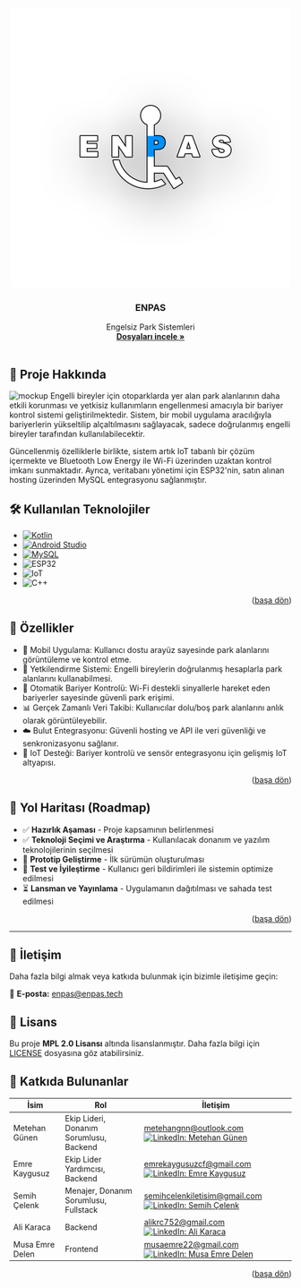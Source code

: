 
<a id="readme-top"></a>
<br />
<div align="center">
  <a href="https://www.enpas.tech/">
    <img src="images/beyazlogokontur.png" alt="ENPAS" width="500" height="500">
  </a>

<h3 align="center">ENPAS</h3>

  <p align="center">
    Engelsiz Park Sistemleri
    <br />
    <a href="https://github.com/Metrohan/ENPAS"><strong>Dosyaları incele »</strong></a>
    <br />
    <br />
  </p>
</div>



## 📌 Proje Hakkında

![mockup](https://github.com/user-attachments/assets/7352b4b4-87f2-447d-8c02-c10084827be3)
Engelli bireyler için otoparklarda yer alan park alanlarının daha etkili korunması ve yetkisiz kullanımların engellenmesi amacıyla bir bariyer kontrol sistemi geliştirilmektedir. Sistem, bir mobil uygulama aracılığıyla bariyerlerin yükseltilip alçaltılmasını sağlayacak, sadece doğrulanmış engelli bireyler tarafından kullanılabilecektir.

Güncellenmiş özelliklerle birlikte, sistem artık IoT tabanlı bir çözüm içermekte ve Bluetooth Low Energy ile Wi-Fi üzerinden uzaktan kontrol imkanı sunmaktadır. Ayrıca, veritabanı yönetimi için ESP32'nin, satın alınan hosting üzerinden MySQL entegrasyonu sağlanmıştır.




## 🛠 Kullanılan Teknolojiler

* [![Kotlin][Kotlin]][Kotlin-url]
* [![Android Studio][Android Studio]][AndroidStudio-url]
* [![MySQL][MySQL]][MySQL-url]
* ![ESP32][ESP32]
* ![IoT][IoT]
* ![C++][C++]

<p align="right">(<a href="#readme-top">başa dön</a>)</p>



## 🚀 Özellikler

- 📱 Mobil Uygulama: Kullanıcı dostu arayüz sayesinde park alanlarını görüntüleme ve kontrol etme.
- 🔐 Yetkilendirme Sistemi: Engelli bireylerin doğrulanmış hesaplarla park alanlarını kullanabilmesi.
- 🔄 Otomatik Bariyer Kontrolü: Wi-Fi destekli sinyallerle hareket eden bariyerler sayesinde güvenli park erişimi.
- 📊 Gerçek Zamanlı Veri Takibi: Kullanıcılar dolu/boş park alanlarını anlık olarak görüntüleyebilir.
- ☁️ Bulut Entegrasyonu: Güvenli hosting ve API ile veri güvenliği ve senkronizasyonu sağlanır.
- 📡 IoT Desteği: Bariyer kontrolü ve sensör entegrasyonu için gelişmiş IoT altyapısı.

<p align="right">(<a href="#readme-top">başa dön</a>)</p>




## 📅 Yol Haritası (Roadmap)
- ✅ **Hazırlık Aşaması** - Proje kapsamının belirlenmesi
- ✅ **Teknoloji Seçimi ve Araştırma** - Kullanılacak donanım ve yazılım teknolojilerinin seçilmesi
- 🔄 **Prototip Geliştirme** - İlk sürümün oluşturulması
- 🔄 **Test ve İyileştirme** - Kullanıcı geri bildirimleri ile sistemin optimize edilmesi
- ⏳ **Lansman ve Yayınlama** - Uygulamanın dağıtılması ve sahada test edilmesi
  <p align="right">(<a href="#readme-top">başa dön</a>)</p>
---


## 📩 İletişim
Daha fazla bilgi almak veya katkıda bulunmak için bizimle iletişime geçin:

📧 **E-posta:** enpas@enpas.tech


## 📜 Lisans
Bu proje **MPL 2.0 Lisansı** altında lisanslanmıştır. Daha fazla bilgi için [LICENSE](LICENSE) dosyasına göz atabilirsiniz.


## 👥 Katkıda Bulunanlar
| İsim | Rol | İletişim |
|------|-----|----------|
| Metehan Günen | Ekip Lideri, Donanım Sorumlusu, Backend | metehangnn@outlook.com [![LinkedIn: Metehan Günen][linkedin-shield-meto]][linkedin-url-meto] |
| Emre Kaygusuz | Ekip Lider Yardımcısı, Backend | emrekaygusuzcf@gmail.com [![LinkedIn: Emre Kaygusuz][linkedin-shield-emre]][linkedin-url-emre] |
| Semih Çelenk | Menajer, Donanım Sorumlusu, Fullstack | semihcelenkiletisim@gmail.com [![LinkedIn: Semih Çelenk][linkedin-shield-semih]][linkedin-url-semih] |
| Ali Karaca | Backend | alikrc752@gmail.com   [![LinkedIn: Ali Karaca][linkedin-shield-ali]][linkedin-url-ali] |
| Musa Emre Delen | Frontend | musaemre22@gmail.com   [![LinkedIn: Musa Emre Delen][linkedin-shield-musa]][linkedin-url-musa]|


<p align="right">(<a href="#readme-top">başa dön</a>)</p>



[contributors-shield]: https://img.shields.io/github/contributors/Metrohan/ENPAS.svg?style=for-the-badge
[contributors-url]: https://github.com/Metrohan/ENPAS/graphs/contributors
[forks-shield]: https://img.shields.io/github/forks/Metrohan/ENPAS.svg?style=for-the-badge
[forks-url]: https://github.com/Metrohan/ENPAS/network/members
[stars-shield]: https://img.shields.io/github/stars/Metrohan/ENPAS.svg?style=for-the-badge
[stars-url]: https://github.com/Metrohan/ENPAS/stargazers
[issues-shield]: https://img.shields.io/github/issues/Metrohan/ENPAS.svg?style=for-the-badge
[issues-url]: https://github.com/Metrohan/ENPAS/issues
[license-shield]: https://img.shields.io/github/license/Metrohan/ENPAS.svg?style=for-the-badge
[license-url]: https://github.com/Metrohan/ENPAS/blob/main/LICENSE.txt
[linkedin-shield-meto]: https://img.shields.io/badge/-LinkedIn:MetehanGunen-black.svg?style=for-the-badge&logo=linkedin&colorB=555
[linkedin-shield-semih]: https://img.shields.io/badge/-LinkedIn:SemihCelenk-black.svg?style=for-the-badge&logo=linkedin&colorB=555
[linkedin-shield-emre]: https://img.shields.io/badge/-LinkedIn:EmreKaygusuz-black.svg?style=for-the-badge&logo=linkedin&colorB=555
[linkedin-shield-ali]: https://img.shields.io/badge/-LinkedIn:AliKaraca-black.svg?style=for-the-badge&logo=linkedin&colorB=555
[linkedin-shield-musa]: https://img.shields.io/badge/-LinkedIn:MusaEmreDelen-black.svg?style=for-the-badge&logo=linkedin&colorB=555
[linkedin-url-meto]: https://www.linkedin.com/in/metehangunen/
[linkedin-url-semih]: https://www.linkedin.com/in/semih-celenk/
[linkedin-url-emre]: https://www.linkedin.com/in/emre-kaygusuz-56b014250/
[linkedin-url-ali]: https://www.linkedin.com/in/ali-karaca-a0a950298/
[linkedin-url-musa]: https://www.linkedin.com/in/musa-emre-delen-b99542356/
[product-screenshot]: images/mockup.png
[Kotlin]: https://img.shields.io/badge/Kotlin-000000?style=for-the-badge&logo=kotlin&logoColor=green
[Kotlin-url]: https://kotlinlang.org/
[Android Studio]: https://img.shields.io/badge/androidstudio-20232A?style=for-the-badge&logo=androidstudio&logoColor=61DAFB
[AndroidStudio-url]: https://developer.android.com/studio?hl=en
[MySQL]: https://img.shields.io/badge/mysql-35495E?style=for-the-badge&logo=mysql&logoColor=blue
[MySQL-url]: https://www.mysql.com/
[Node.js]: https://img.shields.io/badge/NodeJs-96C241?style=for-the-badge&logo=Node&logoColor=green
[Nodejs-url]: https://nodejs.org/en
[ESP32]: https://img.shields.io/badge/esp32-DD0031?style=for-the-badge&logo=esp32&logoColor=white
[IoT]: https://img.shields.io/badge/IoT-35495E?style=for-the-badge&logo=IoT&logoColor=blue
[C++]: https://img.shields.io/badge/C++-000000?style=for-the-badge&logo=C++&logoColor=green
